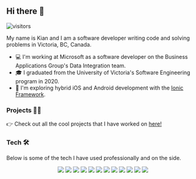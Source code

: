 ## Hi there 👋

![visitors](https://visitor-badge.glitch.me/badge?page_id=kgorgi.readme)

My name is Kian and I am a software developer writing code and solving problems in Victoria, BC, Canada.

-   💻 I'm working at Microsoft as a software developer on the Business Applications Group's Data Integration team.
-   🎓 I graduated from the University of Victoria's Software Engineering program in 2020.
-   🐬 I'm exploring hybrid iOS and Android development with the [Ionic Framework](https://ionicframework.com/).

### Projects 👨‍💻

👉 Check out all the cool projects that I have worked on [here!](https://github.com/kgorgi/kgorgi/blob/master/PROJECTS.md)

### Tech 🛠

Below is some of the tech I have used professionally and on the side.

<p align='center'>
    <img src="https://img.shields.io/badge/typescript%20-%23007ACC.svg?&style=for-the-badge&logo=typescript&logoColor=white">
    <img src="https://img.shields.io/badge/html5%20-%23E34F26.svg?&style=for-the-badge&logo=html5&logoColor=white">
    <img src="https://img.shields.io/badge/css3%20-%231572B6.svg?&style=for-the-badge&logo=css3&logoColor=white">
    <img src="https://img.shields.io/badge/python%20-%2314354C.svg?&style=for-the-badge&logo=python&logoColor=white">
    <img src="https://img.shields.io/badge/c%23%20-%23239120.svg?&style=for-the-badge&logo=c-sharp&logoColor=white">
    <img src="https://img.shields.io/badge/java-%23ED8B00.svg?&style=for-the-badge&logo=java&logoColor=white">
    <img src="https://img.shields.io/badge/go-%2300ADD8.svg?&style=for-the-badge&logo=go&logoColor=white">
    <img src="https://img.shields.io/badge/react%20-%2320232a.svg?&style=for-the-badge&logo=react&logoColor=%2361DAFB">
    <img src="https://img.shields.io/badge/angular%20-%23DD0031.svg?&style=for-the-badge&logo=angular&logoColor=white">
    <img src="https://img.shields.io/badge/Ionic-%233880FF.svg?&style=for-the-badge&logo=Ionic&logoColor=white">
    <img src="https://img.shields.io/badge/node.js%20-%2343853D.svg?&style=for-the-badge&logo=node.js&logoColor=white">
    <img src="https://img.shields.io/badge/Docker%20-%232496ED.svg?&style=for-the-badge&logo=Docker&logoColor=white">
</p>
